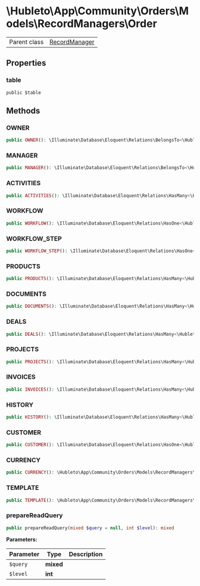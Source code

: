 
# \Hubleto\App\Community\Orders\Models\RecordManagers\Order
<table class='table-default dense'>
<tr><td>Parent class</td><td><a href="../../../../../Erp/RecordManager">RecordManager</a></td></tr></table>


## Properties

### table

`public $table`


## Methods

### OWNER

```php
public OWNER(): \Illuminate\Database\Eloquent\Relations\BelongsTo<\Hubleto\App\Community\Settings\Models\RecordManagers\User,\Hubleto\App\Community\Orders\Models\RecordManagers\Deal>
```


### MANAGER

```php
public MANAGER(): \Illuminate\Database\Eloquent\Relations\BelongsTo<\Hubleto\App\Community\Settings\Models\RecordManagers\User,\Hubleto\App\Community\Orders\Models\RecordManagers\Lead>
```


### ACTIVITIES

```php
public ACTIVITIES(): \Illuminate\Database\Eloquent\Relations\HasMany<\Hubleto\App\Community\Orders\Models\RecordManagers\OrderActivity,\Hubleto\App\Community\Orders\Models\RecordManagers\Deal>
```


### WORKFLOW

```php
public WORKFLOW(): \Illuminate\Database\Eloquent\Relations\HasOne<\Hubleto\App\Community\Workflow\Models\RecordManagers\Workflow,\Hubleto\App\Community\Orders\Models\RecordManagers\Deal>
```


### WORKFLOW_STEP

```php
public WORKFLOW_STEP(): \Illuminate\Database\Eloquent\Relations\HasOne<\Hubleto\App\Community\Workflow\Models\RecordManagers\WorkflowStep,\Hubleto\App\Community\Orders\Models\RecordManagers\Deal>
```


### PRODUCTS

```php
public PRODUCTS(): \Illuminate\Database\Eloquent\Relations\HasMany<\Hubleto\App\Community\Orders\Models\RecordManagers\OrderProduct,\Hubleto\App\Community\Orders\Models\RecordManagers\Order>
```


### DOCUMENTS

```php
public DOCUMENTS(): \Illuminate\Database\Eloquent\Relations\HasMany<\Hubleto\App\Community\Orders\Models\RecordManagers\OrderDocument,\Hubleto\App\Community\Orders\Models\RecordManagers\Order>
```


### DEALS

```php
public DEALS(): \Illuminate\Database\Eloquent\Relations\HasMany<\Hubleto\App\Community\Orders\Models\RecordManagers\OrderDeal,\Hubleto\App\Community\Orders\Models\RecordManagers\Order>
```


### PROJECTS

```php
public PROJECTS(): \Illuminate\Database\Eloquent\Relations\HasMany<\Hubleto\App\Community\Projects\Models\RecordManagers\ProjectOrder,\Hubleto\App\Community\Orders\Models\RecordManagers\Order>
```


### INVOICES

```php
public INVOICES(): \Illuminate\Database\Eloquent\Relations\HasMany<\Hubleto\App\Community\Orders\Models\RecordManagers\OrderInvoice,\Hubleto\App\Community\Orders\Models\RecordManagers\Order>
```


### HISTORY

```php
public HISTORY(): \Illuminate\Database\Eloquent\Relations\HasMany<\Hubleto\App\Community\Orders\Models\RecordManagers\History,\Hubleto\App\Community\Orders\Models\RecordManagers\Order>
```


### CUSTOMER

```php
public CUSTOMER(): \Illuminate\Database\Eloquent\Relations\HasOne<\Hubleto\App\Community\Customers\Models\RecordManagers\Customer,\Hubleto\App\Community\Orders\Models\RecordManagers\Order>
```


### CURRENCY

```php
public CURRENCY(): \Hubleto\App\Community\Orders\Models\RecordManagers\hasOne<\Hubleto\App\Community\Settings\Models\RecordManagers\Currency,\Hubleto\App\Community\Orders\Models\RecordManagers\Lead>
```


### TEMPLATE

```php
public TEMPLATE(): \Hubleto\App\Community\Orders\Models\RecordManagers\hasOne<\Hubleto\App\Community\Settings\Models\RecordManagers\Currency,\Hubleto\App\Community\Orders\Models\RecordManagers\Lead>
```


### prepareReadQuery

```php
public prepareReadQuery(mixed $query = null, int $level): mixed
```

**Parameters:**

| Parameter | Type      | Description |
|-----------|-----------|-------------|
| `$query`  | **mixed** |             |
| `$level`  | **int**   |             |

